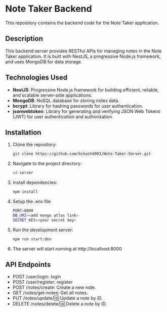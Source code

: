 # Note Taker Backend

This repository contains the backend code for the Note Taker application.

## Description

This backend server provides RESTful APIs for managing notes in the Note Taker application. It is built with NestJS, a progressive Node.js framework, and uses MongoDB for data storage.

## Technologies Used

- **NestJS**: Progressive Node.js framework for building efficient, reliable, and scalable server-side applications.
- **MongoDB**: NoSQL database for storing notes data.
- **bcrypt**: Library for hashing passwords for user authentication.
- **jsonwebtoken**: Library for generating and verifying JSON Web Tokens (JWT) for user authentication and authorization.


## Installation

1. Clone the repository:

   ```bash
   git clone https://github.com/bikashd003/Note-Taker-Server.git
2. Navigate to the project directory:
    ```bash
    cd server
3. Install dependencies:
   ```bash
   npm install
4. Setup the .env file
   ```bash
   PORT=8000
   DB_URI=<add mongo atlas link>
   SECRET_KEY=<your secret key>
5. Run the development server:
    ```bash
    npm run start:dev
6. The server will start running at http://localhost:8000

## API Endpoints
- POST /user/login: login
- POST /user/register: register
- POST /notes/create: Create a new note.
- GET /notes/get-notes: Get all notes.
- PUT /notes/update/:id: Update a note by ID.
- DELETE /notes/delete/:id: Delete a note by ID.

